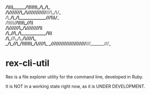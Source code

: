 ____/\\\\\\\\\______/\\\\\\\\\\\\\\\__/\\\_______/\\\_        
 __/\\\///////\\\___\/\\\///////////__\///\\\___/\\\/__       
  _\/\\\_____\/\\\___\/\\\_______________\///\\\\\\/____      
   _\/\\\\\\\\\\\/____\/\\\\\\\\\\\_________\//\\\\______     
    _\/\\\//////\\\____\/\\\///////___________\/\\\\______    
     _\/\\\____\//\\\___\/\\\__________________/\\\\\\_____   
      _\/\\\_____\//\\\__\/\\\________________/\\\////\\\___  
       _\/\\\______\//\\\_\/\\\\\\\\\\\\\\\__/\\\/___\///\\\_ 
        _\///________\///__\///////////////__\///_______\///__

# rex-cli-util
Rex is a file explorer utility for the command line, developed in Ruby. 

It is NOT in a working state right now, as it is UNDER DEVELOPMENT. 